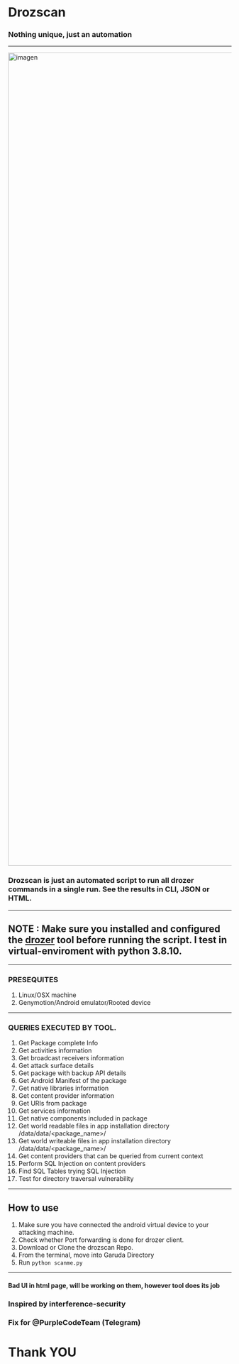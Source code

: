 # Drozscan
### Nothing unique, just an automation
---

<img width="3342" height="1833" alt="imagen" src="https://github.com/user-attachments/assets/fb677589-5cd5-469b-818a-800289c1ecd7" />


### Drozscan is just an automated script to run all drozer commands in a single run. See the results in CLI, JSON or HTML.
---

## NOTE : Make sure you installed and configured the [drozer](https://labs.f-secure.com/tools/drozer/) tool before running the script. I test in virtual-enviroment with python 3.8.10.
---

### PRESEQUITES
1. Linux/OSX machine
2. Genymotion/Android emulator/Rooted device

---

### QUERIES EXECUTED BY TOOL.
1. Get Package complete Info
2. Get activities information
3. Get broadcast receivers information
4. Get attack surface details
5. Get package with backup API details
6. Get Android Manifest of the package
7. Get native libraries information
8. Get content provider information
9. Get URIs from package
10. Get services information
11. Get native components included in package
12. Get world readable files in app installation directory /data/data/<package_name>/
13. Get world writeable files in app installation directory /data/data/<package_name>/
14. Get content providers that can be queried from current context
15. Perform SQL Injection on content providers
16. Find SQL Tables trying SQL Injection
17. Test for directory traversal vulnerability

---


## How to use
1. Make sure you have connected the android virtual device to your attacking machine.
2. Check whether Port forwarding is done for drozer client.
3. Download or Clone the drozscan Repo.
4. From the terminal, move into Garuda Directory
5. Run ```python scanme.py```

---

#### Bad UI in html page, will be working on them, however tool does its job

### Inspired by interference-security
### Fix for @PurpleCodeTeam (Telegram)
# Thank YOU

